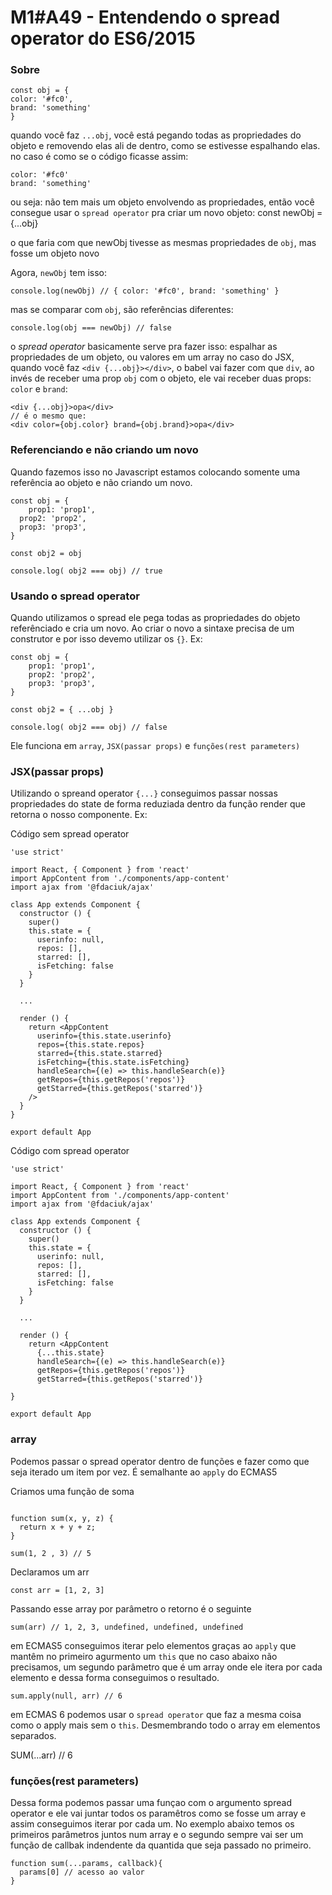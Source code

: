 # M1#A49 -  Entendendo o spread operator do ES6/2015

### Sobre

```
const obj = {
color: '#fc0',
brand: 'something'
}
```

quando você faz `...obj`, você está pegando todas as propriedades do objeto e removendo elas ali de dentro, como se estivesse espalhando elas.
no caso é como se o código ficasse assim:

```
color: '#fc0'
brand: 'something'
```

ou seja: não tem mais um objeto envolvendo as propriedades, então você consegue usar o `spread operator` pra criar um novo objeto:
const newObj = {...obj}

o que faria com que newObj tivesse as mesmas propriedades de `obj`, mas fosse um objeto novo

Agora, `newObj` tem isso:

```
console.log(newObj) // { color: '#fc0', brand: 'something' }
```

mas se comparar com `obj`, são referências diferentes:

```
console.log(obj === newObj) // false
```

o _spread operator_ basicamente serve pra fazer isso: espalhar as propriedades de um objeto, ou valores em um array
no caso do JSX, quando você faz `<div {...obj}></div>`, o babel vai fazer com que `div`, ao invés de receber uma prop `obj` com o objeto, ele vai receber duas props: `color` e `brand`:

```
<div {...obj}>opa</div>
// é o mesmo que:
<div color={obj.color} brand={obj.brand}>opa</div>
```


### Referenciando e não criando um novo

Quando fazemos isso no Javascript estamos colocando somente uma referência ao objeto e não criando um novo.

```
const obj = {
	prop1: 'prop1',
  prop2: 'prop2',
  prop3: 'prop3',
}

const obj2 = obj

console.log( obj2 === obj) // true
```

### Usando o spread operator 
Quando utilizamos o spread ele pega todas as propriedades do objeto referênciado e cria um novo. Ao criar o novo a sintaxe precisa de um construtor e por isso devemo utilizar os `{}`. Ex:


```
const obj = {
	prop1: 'prop1',
  	prop2: 'prop2',
  	prop3: 'prop3',
}

const obj2 = { ...obj }

console.log( obj2 === obj) // false
```

Ele funciona em `array`, `JSX(passar props)` e `funções(rest parameters)`

### JSX(passar props)
Utilizando o spreand operator `{...}` conseguimos passar nossas propriedades do state de forma reduziada dentro da função render que retorna o nosso componente. Ex:

Código sem spread operator

```
'use strict'

import React, { Component } from 'react'
import AppContent from './components/app-content'
import ajax from '@fdaciuk/ajax'

class App extends Component {
  constructor () {
    super()
    this.state = {
      userinfo: null,
      repos: [],
      starred: [],
      isFetching: false
    }
  }

  ...

  render () {
    return <AppContent
      userinfo={this.state.userinfo}
      repos={this.state.repos}
      starred={this.state.starred}
      isFetching={this.state.isFetching}
      handleSearch={(e) => this.handleSearch(e)}
      getRepos={this.getRepos('repos')}
      getStarred={this.getRepos('starred')}
    />
  }
}

export default App
```

Código com spread operator

```
'use strict'

import React, { Component } from 'react'
import AppContent from './components/app-content'
import ajax from '@fdaciuk/ajax'

class App extends Component {
  constructor () {
    super()
    this.state = {
      userinfo: null,
      repos: [],
      starred: [],
      isFetching: false
    }
  }

  ...

  render () {
    return <AppContent
      {...this.state}
      handleSearch={(e) => this.handleSearch(e)}
      getRepos={this.getRepos('repos')}
      getStarred={this.getRepos('starred')}
    
}

export default App
```

### array

Podemos passar o spread operator dentro de funções e fazer como que seja iterado um item por vez. É semalhante ao `apply` do ECMAS5

Criamos uma função de soma
```

function sum(x, y, z) {
  return x + y + z;
}

sum(1, 2 , 3) // 5
```

Declaramos um arr
```
const arr = [1, 2, 3]
```

Passando esse array por parâmetro o retorno é o seguinte

```
sum(arr) // 1, 2, 3, undefined, undefined, undefined
```

em ECMAS5 conseguimos iterar pelo elementos graças ao `apply` que mantêm no primeiro agurmento um `this` que no caso abaixo não precisamos, um segundo parâmetro que é um array onde ele itera por cada elemento e dessa forma conseguimos o resultado.

```
sum.apply(null, arr) // 6
```

em ECMAS 6 podemos usar o `spread operator` que faz a mesma coisa como o apply mais sem o `this`. Desmembrando todo o array em elementos separados.

SUM(...arr) // 6

### funções(rest parameters)
Dessa forma podemos passar uma funçao com o argumento spread operator e ele vai juntar todos os paramêtros como se fosse um array e assim conseguimos iterar por cada um. 
No exemplo abaixo temos os primeiros parâmetros juntos num array e o segundo sempre vai ser um função de callbak indendente da quantida que seja passado no primeiro.

```
function sum(...params, callback){
  params[0] // acesso ao valor
}
```

